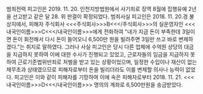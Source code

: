 범죄전력
피고인은 2019. 11. 20. 인천지방법원에서 사기죄로 징역 8월에 집행유예 2년을 선고받고 같은 달 28. 위 판결이 확정되었다.
범죄사실
피고인은 2018. 11. 20.경 불상지에서, 피해자 주식회사 <<<주식회사>>>B<<</주식회사>>>의 실운영자인 <<<내국인이름>>>C<<</내국인이름>>>에게 전화하여 "내가 지금 돈이 부족한데 3일이면 돈이 회전해서 다시 돈이 들어오니 6,500만 원을 빌려주면 3일만 쓰고 바로 변제하겠다."는 취지로 말하였다.
그러나 사실 피고인은 당시 다른 업체에 수억원 상당의 대금을 지급하지 못하여 이에 대한 수사가 진행되고 있었고, 근로자들의 임금을 지급하지 못하여 근로기준법위반죄로 처벌을 받고 있는 상황이었으며, 일정한 수입이나 재산이 없는 채무초과 상태였으므로 피해자로부터 돈을 빌리더라도 이를 변제할 의사나 능력이 없었다.
피고인은 이와 같이 피해자를 기망하여 이에 속은 피해자로부터 2018. 11. 21. <<<내국인이름>>>D<<</내국인이름>>> 명의의 계좌로 6,500만원을 송금받았다.